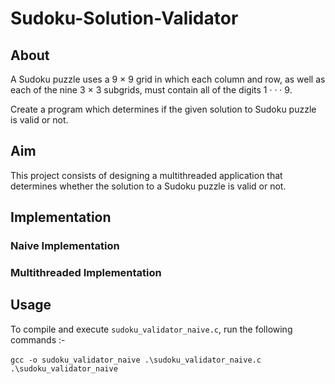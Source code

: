 # Sudoku-Solution-Validator

## About
A Sudoku puzzle uses a 9 × 9 grid in which each column and row, as well as
each of the nine 3 × 3 subgrids, must contain all of the digits 1 · · · 9.

Create a program which determines if the given solution to Sudoku puzzle is valid or not.

## Aim 
This project consists of
designing a multithreaded application that determines whether the solution to
a Sudoku puzzle is valid or not.

## Implementation

### Naive Implementation

### Multithreaded Implementation


## Usage

To compile and execute ```sudoku_validator_naive.c```, run the following commands :-

``` gcc -o sudoku_validator_naive .\sudoku_validator_naive.c ```
```  .\sudoku_validator_naive ```



